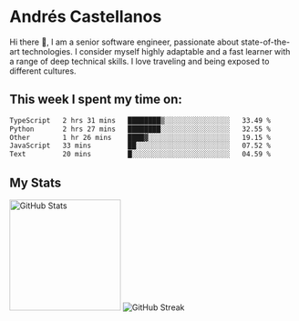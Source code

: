 # Andrés Castellanos

Hi there 👋, I am a senior software engineer, passionate about state-of-the-art technologies. I consider myself highly adaptable and a fast learner with a range of deep technical skills. I love traveling and being exposed to different cultures.

## This week I spent my time on:

<!--START_SECTION:waka-->

```txt
TypeScript   2 hrs 31 mins   ████████▒░░░░░░░░░░░░░░░░   33.49 %
Python       2 hrs 27 mins   ████████░░░░░░░░░░░░░░░░░   32.55 %
Other        1 hr 26 mins    ████▓░░░░░░░░░░░░░░░░░░░░   19.15 %
JavaScript   33 mins         ██░░░░░░░░░░░░░░░░░░░░░░░   07.52 %
Text         20 mins         █░░░░░░░░░░░░░░░░░░░░░░░░   04.59 %
```

<!--END_SECTION:waka-->

## My Stats

<img height="195" src="https://github-readme-stats.vercel.app/api?username=andrescv&show_icons=true&theme=onedark&hide_border=true&card_width=495" alt="GitHub Stats" />

<img src="https://streak-stats.demolab.com?user=andrescv&theme=one-dark-pro&hide_border=true" alt="GitHub Streak" />
